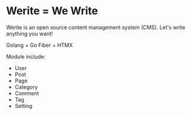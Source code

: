 # Werite = We Write

Werite is an open source content management system (CMS). Let's write anything you want!

Golang + Go Fiber + HTMX

Module include: 

- User
- Post
- Page
- Category
- Comment
- Tag
- Setting
